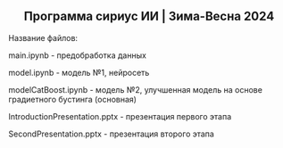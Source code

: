 <h2 align="center" > Программа сириус ИИ | Зима-Весна 2024 </h1>
Название файлов:

main.ipynb - предобработка данных

model.ipynb - модель №1, нейросеть

modelCatBoost.ipynb - модель №2, улучшенная модель на основе градиетного бустинга (основная)

IntroductionPresentation.pptx - презентация первого этапа

SecondPresentation.pptx - презентация второго этапа


